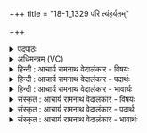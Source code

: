 +++
title = "18-1_1329 परि त्यंहर्यतम्"

+++
<details><summary>पदपाठः</summary>

प꣡रि꣢꣯। त्यम्। ह꣣र्यत꣢म्। ह꣡रि꣢꣯म्। ब꣣भ्रु꣢म्। पु꣣नन्ति। वा꣡रे꣢꣯ण। यः। दे꣣वा꣢न्। वि꣡श्वा꣢꣯न्। इत्। प꣡रि꣢꣯। म꣡दे꣢꣯न। स꣣ह꣢। ग꣡च्छ꣢꣯ति। १३२९।
</details>

<details><summary>अधिमन्त्रम् (VC)</summary>

- पवमानः सोमः
- अम्बरीषो वार्षागिर ऋजिश्वा भारद्वाजश्च
- अनुष्टुप्
- गान्धारः
</details>

<details><summary>हिन्दी : आचार्य रामनाथ वेदालंकार - विषयः</summary>

प्रथम ऋचा की व्याख्या पूर्वार्चिक में ५५२ क्रमाङ्क पर जीवात्मा की शुद्धि के विषय में की गयी थी। यहाँ गुरु-शिष्य का विषय कहते हैं।
</details>

<details><summary>हिन्दी : आचार्य रामनाथ वेदालंकार - पदार्थः</summary>

पदार्थान्वय -  (हर्यतम्) प्रिय, (हरिम्) विद्या ग्रहण करने के शीलवाले, (बभ्रुम्) अज्ञान आदि दोषों से धूसर आत्मावाले (त्यम्) उस विद्यार्थी को,गुरुजन (वारेण) दोष-निवारक यम,नियम आदि से (परि पुनन्ति) परिशुद्ध करते हैं, (यः) जो विद्यार्थी (मदेन सह) उत्साह के साथ (विश्वान् इत् देवान्) सभी विद्वान् गुरुजनों के पास (परिगच्छति) पहुँचता है ॥१॥
</details>

<details><summary>हिन्दी : आचार्य रामनाथ वेदालंकार - भावार्थः</summary>

भावार्थ -  गुरुओं का यह कर्तव्य है कि वे प्यारे विद्यार्थियों का दोषों को निवारण करके उन्हें विद्वान् और प्रशस्त चरित्रवाला बनाएँ ॥१॥
</details>

<details><summary>संस्कृत : आचार्य रामनाथ वेदालंकार - विषयः</summary>

तत्र प्रथमा ऋक् पूर्वार्चिके ५५२ क्रमाङ्के जीवात्मशोधनविषये व्याख्याता। अत्र गुरुशिष्यविषय उच्यते।
</details>

<details><summary>संस्कृत : आचार्य रामनाथ वेदालंकार - पदार्थः</summary>

पदार्थान्वय -  (हर्यतम्) प्रियम्, (हरिम्) विद्याहरणशीलम्, (बभ्रुम्) अज्ञानादिदोषैः धूसरात्मानम् (त्यम्) तं विद्यार्थिनम्,गुरुजनाः (वारेण) दोषनिवारकेण यमनियमादिना (परि पुनन्ति) परिशोधयन्ति। (यः) विद्यार्थी (मदेन सह) उत्साहेन साकम् (विश्वान् इत् देवान्) सर्वानेव विदुषो गुरुजनान् (परि गच्छति) परि प्राप्नोति ॥१॥
</details>

<details><summary>संस्कृत : आचार्य रामनाथ वेदालंकार - भावार्थः</summary>

भावार्थ -  गुरूणामिदं कर्तव्यं यत्ते प्रियाणां विद्यार्थिनां दोषान् निवार्य तान् विदुषः प्रशस्तचरित्रांश्च कुर्युः ॥१॥
</details>